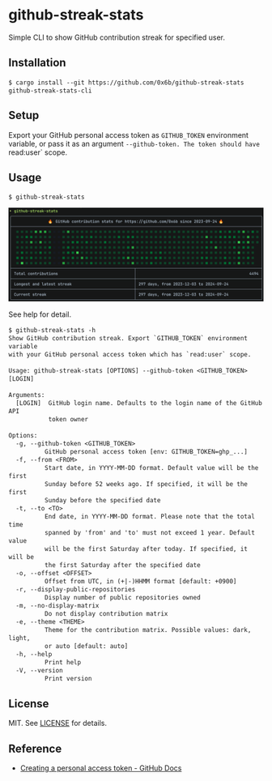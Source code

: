 # github-streak-stats

Simple CLI to show GitHub contribution streak for specified user.

## Installation

```
$ cargo install --git https://github.com/0x6b/github-streak-stats github-streak-stats-cli
```

## Setup

Export your GitHub personal access token as
`GITHUB_TOKEN` environment variable, or pass it as an argument
`--github-token. The token should have `read:user` scope.

## Usage

```console
$ github-streak-stats
```
![screenshot](media/screenshot.png)

See help for detail.

```
$ github-streak-stats -h
Show GitHub contribution streak. Export `GITHUB_TOKEN` environment variable
with your GitHub personal access token which has `read:user` scope.

Usage: github-streak-stats [OPTIONS] --github-token <GITHUB_TOKEN> [LOGIN]

Arguments:
  [LOGIN]  GitHub login name. Defaults to the login name of the GitHub API
           token owner

Options:
  -g, --github-token <GITHUB_TOKEN>
          GitHub personal access token [env: GITHUB_TOKEN=ghp_...]
  -f, --from <FROM>
          Start date, in YYYY-MM-DD format. Default value will be the first
          Sunday before 52 weeks ago. If specified, it will be the first
          Sunday before the specified date
  -t, --to <TO>
          End date, in YYYY-MM-DD format. Please note that the total time
          spanned by 'from' and 'to' must not exceed 1 year. Default value
          will be the first Saturday after today. If specified, it will be
          the first Saturday after the specified date
  -o, --offset <OFFSET>
          Offset from UTC, in (+|-)HHMM format [default: +0900]
  -r, --display-public-repositories
          Display number of public repositories owned
  -m, --no-display-matrix
          Do not display contribution matrix
  -e, --theme <THEME>
          Theme for the contribution matrix. Possible values: dark, light,
          or auto [default: auto]
  -h, --help
          Print help
  -V, --version
          Print version
```

## License

MIT. See [LICENSE](LICENSE) for details.

## Reference

- [Creating a personal access token - GitHub Docs](https://docs.github.com/en/authentication/keeping-your-account-and-data-secure/creating-a-personal-access-token)
